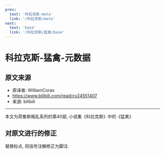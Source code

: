 ```yaml
---
prev:
  text: '科拉克斯-meta'
  link: '/科拉克斯/meta'
next:
  text: 'base'
  link: '/科拉克斯/猛禽/base'
---
```


# 科拉克斯-猛禽-元数据

## 原文来源

+ 原译者: WilliamCorax
+ <https://www.bilibili.com/read/cv24551407>
+ 来源: bilibili

--------

本文为荷鲁斯叛乱系列的第40部, 小说集《科拉克斯》中的《猛禽》

## 对原文进行的修正

替换标点, 将括号注解修正为脚注.
